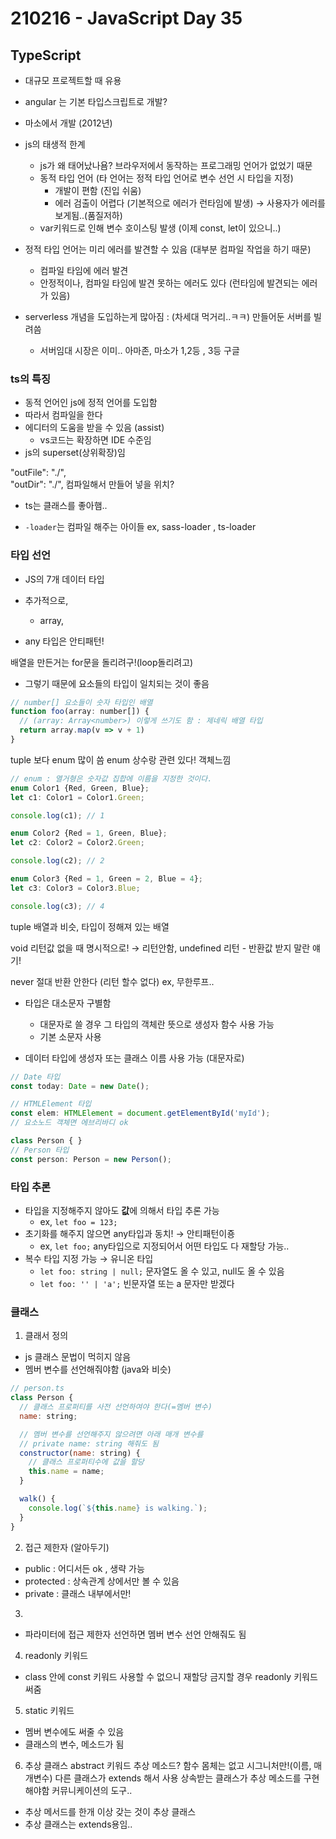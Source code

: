 # 210216 - JavaScript Day 35

## TypeScript
- 대규모 프로젝트할 때 유용
- angular 는 기본 타입스크립트로 개발?
- 마소에서 개발 (2012년)

- js의 태생적 한계
  - js가 왜 태어났나욤? 브라우저에서 동작하는 프로그래밍 언어가 없었기 때문 
  - 동적 타입 언어 (타 언어는 정적 타입 언어로 변수 선언 시 타입을 지정)
    - 개발이 편함 (진입 쉬움)
    - 에러 검출이 어렵다 (기본적으로 에러가 런타임에 발생) &#8594; 사용자가 에러를 보게됨..(품질저하)
  - var키워드로 인해 변수 호이스팅 발생 (이제 const, let이 있으니..)
- 정적 타입 언어는 미리 에러를 발견할 수 있음 (대부분 컴파일 작업을 하기 때문) 
  - 컴파일 타임에 에러 발견 
  - 안정적이나, 컴파일 타임에 발견 못하는 에러도 있다 (런타임에 발견되는 에러가 있음)
- serverless 개념을 도입하는게 많아짐 : (차세대 먹거리..ㅋㅋ) 만들어둔 서버를 빌려씀
  - 서버임대 시장은 이미.. 아마존, 마소가 1,2등 , 3등 구글 

### ts의 특징
- 동적 언어인 js에 정적 언어를 도입함
- 따라서 컴파일을 한다
- 에디터의 도움을 받을 수 있음 (assist)
  - vs코드는 확장하면 IDE 수준임
- js의 superset(상위확장)임


"outFile": "./",                      
"outDir": "./",    컴파일해서 만들어 넣을 위치?


- ts는 클래스를 좋아햄.. 

- `-loader`는 컴파일 해주는 아이들 ex, sass-loader , ts-loader

### 타입 선언
- JS의 7개 데이터 타입 
- 추가적으로,
  - array, 

- any 타입은 안티패턴! 

배열을 만든거는 for문을 돌리려구!(loop돌리려고) 
  - 그렇기 때문에 요소들의 타입이 일치되는 것이 좋음 

```jsx
// number[] 요소들이 숫자 타입인 배열
function foo(array: number[]) {
  // (array: Array<number>) 이렇게 쓰기도 함 : 제네릭 배열 타입
  return array.map(v => v + 1)
}
```


tuple 보다 enum 많이 씀 
enum 상수랑 관련 있다! 객체느낌
```jsx
// enum : 열거형은 숫자값 집합에 이름을 지정한 것이다.
enum Color1 {Red, Green, Blue};
let c1: Color1 = Color1.Green;

console.log(c1); // 1

enum Color2 {Red = 1, Green, Blue};
let c2: Color2 = Color2.Green;

console.log(c2); // 2

enum Color3 {Red = 1, Green = 2, Blue = 4};
let c3: Color3 = Color3.Blue;

console.log(c3); // 4
```

tuple 배열과 비슷, 타입이 정해져 있는 배열

void 리턴값 없을 때 명시적으로! &#8594; 리턴안함, undefined 리턴 - 반환값 받지 말란 얘기!

never 절대 반환 안한다 (리턴 할수 없다) ex, 무한루프..

- 타입은 대소문자 구별함
  - 대문자로 쓸 경우 그 타입의 객체란 뜻으로 생성자 함수 사용 가능
  - 기본 소문자 사용 

- 데이터 타입에 생성자 또는 클래스 이름 사용 가능 (대문자로)
```jsx
// Date 타입
const today: Date = new Date();

// HTMLElement 타입
const elem: HTMLElement = document.getElementById('myId');
// 요소노드 객체면 에브리바디 ok

class Person { }
// Person 타입
const person: Person = new Person();
```
### 타입 추론

- 타입을 지정해주지 않아도 **값**에 의해서 타입 추론 가능
  - ex, `let foo = 123;`
- 초기화를 해주지 않으면 any타입과 동치! &#8594; 안티패턴이죵
  - ex, `let foo;` any타입으로 지정되어서 어떤 타입도 다 재할당 가능..
- 복수 타입 지정 가능 &#8594; 유니온 타입
  - `let foo: string | null;` 문자열도 올 수 있고, null도 올 수 있음
  - `let foo: '' | 'a';` 빈문자열 또는 a 문자만 받겠다


### 클래스
1. 클래서 정의
  - js 클래스 문법이 먹히지 않음
  - 멤버 변수를 선언해줘야함 (java와 비슷)
  ```jsx
  // person.ts
  class Person {
    // 클래스 프로퍼티를 사전 선언하여야 한다(=멤버 변수)
    name: string;

    // 멤버 변수를 선언해주지 않으려면 아래 매개 변수를
    // private name: string 해줘도 됨
    constructor(name: string) {
      // 클래스 프로퍼티수에 값을 할당
      this.name = name;
    }

    walk() {
      console.log(`${this.name} is walking.`);
    }
  }
  ```

2. 접근 제한자 (알아두기)
  - public : 어디서든 ok , 생략 가능
  - protected : 상속관계 상에서만 볼 수 있음
  - private : 클래스 내부에서만!


3. 
- 파라미터에 접근 제한자 선언하면 멤버 변수 선언 안해줘도 됨

4. readonly 키워드
- class 안에 const 키워드 사용할 수 없으니 재할당 금지할 경우 readonly 키워드 써줌

5. static 키워드
- 멤버 변수에도 써줄 수 있음 
- 클래스의 변수, 메소드가 됨

6. 추상 클래스
abstract 키워드
추상 메소드? 함수 몸체는 없고 시그니처만!(이름, 매개변수)
다른 클래스가 extends 해서 사용
상속받는 클래스가 추상 메소드를 구현해야함 
커뮤니케이션의 도구..

- 추상 메서드를 한개 이상 갖는 것이 추상 클래스
- 추상 클래스는 extends용임..


